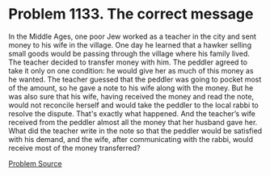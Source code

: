 # Problem 1133. The correct message 

In the Middle Ages, one poor Jew worked as a teacher in the city and sent money to his wife in the village. One day he learned that a hawker selling small goods would be passing through the village where his family lived. The teacher decided to transfer money with him. The peddler agreed to take it only on one condition: he would give her as much of this money as he wanted. The teacher guessed that the peddler was going to pocket most of the amount, so he gave a note to his wife along with the money. But he was also sure that his wife, having received the money and read the note, would not reconcile herself and would take the peddler to the local rabbi to resolve the dispute. That's exactly what happened. And the teacher’s wife received from the peddler almost all the money that her husband gave her. What did the teacher write in the note so that the peddler would be satisfied with his demand, and the wife, after communicating with the rabbi, would receive most of the money transferred?

[Problem Source](https://www.trizland.ru/tasks/5584/)
